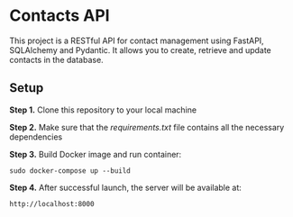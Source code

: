# Contacts API

This project is a RESTful API for contact management using FastAPI, SQLAlchemy and Pydantic. It allows you to create, retrieve and update contacts in the database.

## Setup

**Step 1.**
Clone this repository to your local machine

**Step 2.** Make sure that the _requirements.txt_ file contains all the necessary dependencies

**Step 3.** Build Docker image and run container:

```
sudo docker-compose up --build
```

**Step 4.** After successful launch, the server will be available at:

```
http://localhost:8000
```
